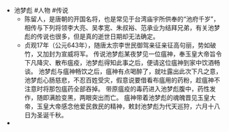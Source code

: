 - 池梦彪 #人物 #传说
	- 陈留人，是唐朝的开国名将，也是常见于台湾庙宇所供奉的“池府千岁”，相传与下列将领李大亮、吴孝宽、朱叔裕、范承业为结拜兄弟，有关池梦彪的传说也很多，但是真的逝世日期却无法确定。
	- 贞观17年（公元643年），随唐太宗李世民御驾亲征亲征高句丽，势如破竹，又加封为宣威将军。
	  传说池梦彪某夜梦见一位瘟神，奉玉皇大帝旨令下凡降灾、散布瘟疫，池梦彪得知此事之后，便请这位瘟神到家中饮酒畅谈。
	  池梦彪与瘟神畅饮之后，瘟神有点喝醉了，就吐露出此次下凡之意，池梦彪心肠慈悲，不忍百姓受灾，假意说要借看布瘟用的药粉，趁瘟神不注意时将那包瘟药全部吞掉。
	  带原瘟疫的毒药进入池梦彪腹中，药性发作，随即满脸变黑，两眼突出而亡。
	  瘟神带着池梦彪的魂魄晋见玉皇大帝，玉皇大帝感念他爱民救民的精神，敕封池梦彪为代天巡狩，六月十八日为圣诞千秋。
-
